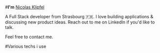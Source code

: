 #**I'm** [Nicolas Klipfel](https://nicolas-klipfel.fr/)

A Full Stack developer from Strasbourg 🇫🇷. I love building applications & discussing new product ideas. Reach out to me on LinkedIn if you'd like to talk.

Feel free to contact me.

#Various techs i use

